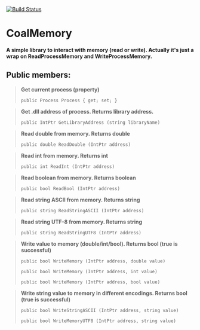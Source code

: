 [![Build Status](https://dev.azure.com/listleonid/CoalMemory/_apis/build/status/leonidlist.CoalMemory?branchName=master)](https://dev.azure.com/listleonid/CoalMemory/_build/latest?definitionId=3&branchName=master)
# CoalMemory
**A simple library to interact with memory (read or write). Actually it's just a wrap on ReadProcessMemory and WriteProcessMemory.**

## Public members:
> **Get current process (property)**
>
> `public Process Process { get; set; }`

>  **Get .dll address of process. Returns library address.**
>
>  `public IntPtr GetLibraryAddress (string libraryName)`

> **Read double from memory. Returns double**
>
> `public double ReadDouble (IntPtr address)`

> **Read int from memory. Returns int**
>
> `public int ReadInt (IntPtr address)`

> **Read boolean from memory. Returns boolean**
>
> `public bool ReadBool (IntPtr address)`

> **Read string ASCII from memory. Returns string**
>
> `public string ReadStringASCII (IntPtr address)`

> **Read string UTF-8 from memory. Returns string**
>
> `public string ReadStringUTF8 (IntPtr address)`

> **Write value to memory (double/int/bool). Returns bool (true is successful)**
>
> `public bool WriteMemory (IntPtr address, double value)`
>
> `public bool WriteMemory (IntPtr address, int value)`
>
> `public bool WriteMemory (IntPtr address, bool value)`

> **Write string value to memory in different encodings. Returns bool (true is successful)**
>
> `public bool WriteStringASCII (IntPtr address, string value)`
>
> `public bool WriteMemoryUTF8 (IntPtr address, string value)`
